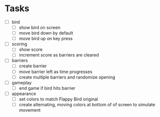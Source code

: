 # Tasks

- [ ] bird
  - [ ] show bird on screen
  - [ ] move bird down by default
  - [ ] move bird up on key press
- [ ] scoring
  - [ ] show score
  - [ ] increment score as barriers are cleared
- [ ] barriers
  - [ ] create barrier
  - [ ] move barrier left as time progresses
  - [ ] create multiple barriers and randomize opening
- [ ] gameplay
  - [ ] end game if bird hits barrier
- [ ] appearance
  - [ ] set colors to match Flappy Bird original
  - [ ] create alternating, moving colors at bottom of of screen to simulate movement 

